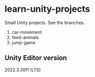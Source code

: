 # learn-unity-projects
Small Unity projects. See the branches.
1. car-movement
2. feed-animals
3. jump-game

## Unity Editor version
2022.3.30f1 (LTS)

